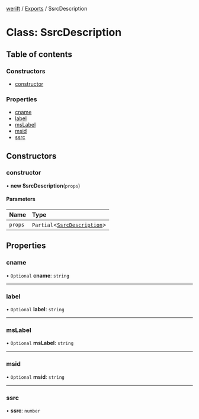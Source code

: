 [werift](../README.md) / [Exports](../modules.md) / SsrcDescription

# Class: SsrcDescription

## Table of contents

### Constructors

- [constructor](SsrcDescription.md#constructor)

### Properties

- [cname](SsrcDescription.md#cname)
- [label](SsrcDescription.md#label)
- [msLabel](SsrcDescription.md#mslabel)
- [msid](SsrcDescription.md#msid)
- [ssrc](SsrcDescription.md#ssrc)

## Constructors

### constructor

• **new SsrcDescription**(`props`)

#### Parameters

| Name | Type |
| :------ | :------ |
| `props` | `Partial`<[`SsrcDescription`](SsrcDescription.md)\> |

## Properties

### cname

• `Optional` **cname**: `string`

___

### label

• `Optional` **label**: `string`

___

### msLabel

• `Optional` **msLabel**: `string`

___

### msid

• `Optional` **msid**: `string`

___

### ssrc

• **ssrc**: `number`
